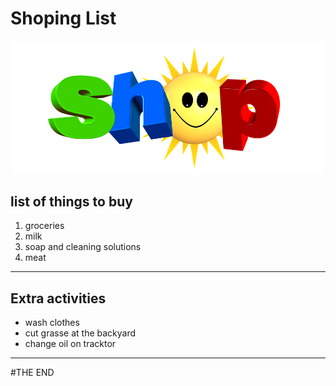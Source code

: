 # Shoping List
![alt shop](shop.png)

## list of things to buy
1. groceries
2. milk
3. soap and cleaning solutions 
4. meat
---

## Extra activities 
- wash clothes 
- cut grasse at the backyard 
- change oil on tracktor
---

#THE END
